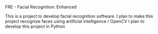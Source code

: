 FRE - Facial Recognition: Enhanced

This is a project to develop facial recognition software.
I plan to make this project recognize faces using artificial intelligence / OpenCV
I plan to develop this project in Python
